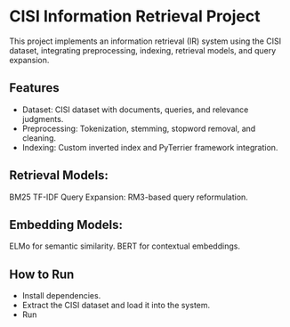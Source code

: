 # CISI Information Retrieval Project
This project implements an information retrieval (IR) system using the CISI dataset, integrating preprocessing, indexing, retrieval models, and query expansion.
## Features
* Dataset: CISI dataset with documents, queries, and relevance judgments.
* Preprocessing: Tokenization, stemming, stopword removal, and cleaning.
* Indexing: Custom inverted index and PyTerrier framework integration.
## Retrieval Models:
BM25
TF-IDF
Query Expansion: RM3-based query reformulation.
## Embedding Models:
ELMo for semantic similarity.
BERT for contextual embeddings.
## How to Run
* Install dependencies.
* Extract the CISI dataset and load it into the system.
* Run
